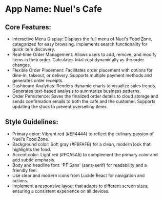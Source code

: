# **App Name**: Nuel's Cafe

## Core Features:

- Interactive Menu Display: Displays the full menu of Nuel's Food Zone, categorized for easy browsing. Implements search functionality for quick item discovery.
- Real-time Order Management: Allows users to add, remove, and modify items in their order. Calculates total cost dynamically as the order changes.
- Flexible Order Placement: Facilitates order placement with options for dine-in, takeout, or delivery. Supports multiple payment methods and generates order receipts.
- Dashboard Analytics: Renders dynamic charts to visualize sales trends. Generates text-based analysis to summarize business patterns.
- Order Persistence: Saves the finalized order details to cloud storage and sends confirmation emails to both the cafe and the customer. Supports updating the stock to prevent overselling items.

## Style Guidelines:

- Primary color: Vibrant red (#EF4444) to reflect the culinary passion of Nuel's Food Zone.
- Background color: Soft gray (#F9FAFB) for a clean, modern look that highlights the food.
- Accent color: Light red (#FCA5A5) to complement the primary color and add subtle emphasis.
- Body and headline font: 'PT Sans' (sans-serif) for readability and a friendly feel.
- Use clear and modern icons from Lucide React for navigation and actions.
- Implement a responsive layout that adapts to different screen sizes, ensuring a consistent experience on all devices.